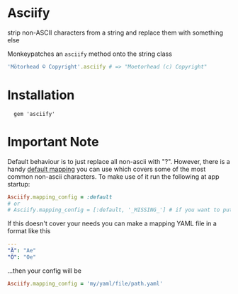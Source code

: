 # Asciify
strip non-ASCII characters from a string and replace them with something else

Monkeypatches an `asciify` method onto the string class

```ruby
'Mötorhead © Copyright'.asciify # => "Moetorhead (c) Copyright"
```
# Installation
```
  gem 'asciify'
```

# Important Note
Default behaviour is to just replace all non-ascii with "?". However, there is a handy [default mapping]() you can use which covers some of the most common non-ascii characters.
To make use of it run the following at app startup:

```ruby
Asciify.mapping_config = :default
# or
# Asciify.mapping_config = [:default, '_MISSING_'] # if you want to put something else instead of '?' when mapping is not present
```

If this doesn't cover your needs you can make a mapping YAML file in a format like this
```yaml
---
"Ä": "Ae"
"Ö": "Oe"
```

...then your config will be
```ruby
Asciify.mapping_config = 'my/yaml/file/path.yaml'
```